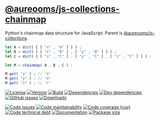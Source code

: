 [@aureooms/js-collections-chainmap](https://aureooms.github.io/js-collections-chainmap)
==

Python's chainmap data structure for JavaScript. Parent is
[@aureooms/js-collections](https://github.com/aureooms/js-collections).

```js
let A = dict( [ [ "x" , "A" ] ] ) ;
let B = dict( [ [ "x" , "B" ] , [ "y" , "B" ] ] ) ;
let C = dict( [ [ "x" , "C" ] , [ "y" , "C" ] , [ "z" , "C" ] ] ) ;

let M = chainmap( A , B , C ) ;

M.get( "x" ) ; // "A"
M.get( "y" ) ; // "B"
M.get( "z" ) ; // "C"
```

[![License](https://img.shields.io/github/license/aureooms/js-collections-chainmap.svg)](https://raw.githubusercontent.com/aureooms/js-collections-chainmap/master/LICENSE)
[![Version](https://img.shields.io/npm/v/@aureooms/js-collections-chainmap.svg)](https://www.npmjs.org/package/@aureooms/js-collections-chainmap)
[![Build](https://img.shields.io/travis/aureooms/js-collections-chainmap/master.svg)](https://travis-ci.org/aureooms/js-collections-chainmap/branches)
[![Dependencies](https://img.shields.io/david/aureooms/js-collections-chainmap.svg)](https://david-dm.org/aureooms/js-collections-chainmap)
[![Dev dependencies](https://img.shields.io/david/dev/aureooms/js-collections-chainmap.svg)](https://david-dm.org/aureooms/js-collections-chainmap?type=dev)
[![GitHub issues](https://img.shields.io/github/issues/aureooms/js-collections-chainmap.svg)](https://github.com/aureooms/js-collections-chainmap/issues)
[![Downloads](https://img.shields.io/npm/dm/@aureooms/js-collections-chainmap.svg)](https://www.npmjs.org/package/@aureooms/js-collections-chainmap)

[![Code issues](https://img.shields.io/codeclimate/issues/aureooms/js-collections-chainmap.svg)](https://codeclimate.com/github/aureooms/js-collections-chainmap/issues)
[![Code maintainability](https://img.shields.io/codeclimate/maintainability/aureooms/js-collections-chainmap.svg)](https://codeclimate.com/github/aureooms/js-collections-chainmap/trends/churn)
[![Code coverage (cov)](https://img.shields.io/codecov/c/gh/aureooms/js-collections-chainmap/master.svg)](https://codecov.io/gh/aureooms/js-collections-chainmap)
[![Code technical debt](https://img.shields.io/codeclimate/tech-debt/aureooms/js-collections-chainmap.svg)](https://codeclimate.com/github/aureooms/js-collections-chainmap/trends/technical_debt)
[![Documentation](https://aureooms.github.io/js-collections-chainmap//badge.svg)](https://aureooms.github.io/js-collections-chainmap//source.html)
[![Package size](https://img.shields.io/bundlephobia/minzip/@aureooms/js-collections-chainmap)](https://bundlephobia.com/result?p=@aureooms/js-collections-chainmap)

